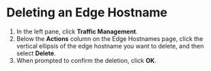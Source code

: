 # Deleting an Edge Hostname

1. In the left pane, click **Traffic Management**.
2. Below the **Actions** column on the Edge Hostnames page, click the vertical ellipsis of the edge hostname you want to delete, and then select **Delete**.
3. When prompted to confirm the deletion, click **OK**.
